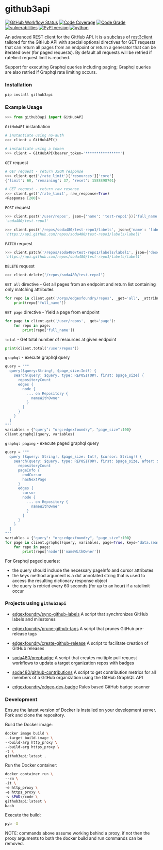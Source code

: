 # github3api
[![GitHub Workflow Status](https://github.com/soda480/github3api/workflows/build/badge.svg)](https://github.com/soda480/github3api/actions)
[![Code Coverage](https://codecov.io/gh/soda480/github3api/branch/master/graph/badge.svg)](https://codecov.io/gh/soda480/github3api)
[![Code Grade](https://api.codiga.io/project/13337/status/svg)](https://frontend.code-inspector.com/project/13337/dashboard)
[![vulnerabilities](https://img.shields.io/badge/vulnerabilities-None-brightgreen)](https://pypi.org/project/bandit/)
[![PyPI version](https://badge.fury.io/py/github3api.svg)](https://app.codiga.io/public/project/13337/github3api/dashboard)
[![python](https://img.shields.io/badge/python-3.7%20%7C%203.8%20%7C%203.9%20%7C%203.10-teal)](https://www.python.org/downloads/)

An advanced REST client for the GitHub API. It is a subclass of [rest3client](https://pypi.org/project/rest3client/) tailored for the GitHub API with special optional directives for GET requests that can return all pages from an endpoint or return a generator that can be iterated over (for paged requests). By default all requests will be retried if ratelimit request limit is reached.

Support for executing Graphql queries including paging; Graphql queries are also retried if Graphql rate limiting occurs.


### Installation
```bash
pip install github3api
```

### Example Usage

```python
>>> from github3api import GitHubAPI
```

`GitHubAPI` instantiation
```python
# instantiate using no-auth
>>> client = GitHubAPI()

# instantiate using a token
>>> client = GitHubAPI(bearer_token='****************')
```

`GET` request
```python
# GET request - return JSON response
>>> client.get('/rate_limit')['resources']['core']
{'limit': 60, 'remaining': 37, 'reset': 1588898701}

# GET request - return raw resonse
>>> client.get('/rate_limit', raw_response=True)
<Response [200]>
```

`POST` request
```python
>>> client.post('/user/repos', json={'name': 'test-repo1'})['full_name']
'soda480/test-repo1'

>>> client.post('/repos/soda480/test-repo1/labels', json={'name': 'label1'})['url']
'https://api.github.com/repos/soda480/test-repo1/labels/label1'
```

`PATCH` request
```python
>>> client.patch('/repos/soda480/test-repo1/labels/label1', json={'description': 'my label'})['url']
'https://api.github.com/repos/soda480/test-repo1/labels/label1'
```

`DELETE` request
```python 
>>> client.delete('/repos/soda480/test-repo1')
```

`GET all` directive - Get all pages from an endpoint and return list containing only matching attributes
```python
for repo in client.get('/orgs/edgexfoundry/repos', _get='all', _attributes=['full_name']):
    print(repo['full_name'])
```

`GET page` directive - Yield a page from endpoint
```python
for page in client.get('/user/repos', _get='page'):
    for repo in page:
        print(repo['full_name'])
```

`total` - Get total number of resources at given endpoint
```python
print(client.total('/user/repos'))
```

`graphql` - execute graphql query
```python
query = """
  query($query:String!, $page_size:Int!) {
    search(query: $query, type: REPOSITORY, first: $page_size) {
      repositoryCount
      edges {
        node {
          ... on Repository {
            nameWithOwner
          }
        }
      }
    }
  }
"""
variables = {"query": "org:edgexfoundry", "page_size":100}
client.graphql(query, variables)
```

`graphql paging` - execute paged graphql query
```python
query = """
  query ($query: String!, $page_size: Int!, $cursor: String!) {
    search(query: $query, type: REPOSITORY, first: $page_size, after: $cursor) {
      repositoryCount
      pageInfo {
        endCursor
        hasNextPage
      }
      edges {
        cursor
        node {
          ... on Repository {
            nameWithOwner
          }
        }
      }
    }
  }
"""
variables = {"query": "org:edgexfoundry", "page_size":100}
for page in client.graphql(query, variables, page=True, keys='data.search'):
    for repo in page:
        print(repo['node']['nameWithOwner'])
```

For Graphql paged queries:
- the query should include the necessary pageInfo and cursor attributes
- the keys method argument is a dot annotated string that is used to access the resulting dictionary response object
- the query is retried every 60 seconds (for up to an hour) if a ratelimit occur

### Projects using `github3api`

* [edgexfoundry/sync-github-labels](https://github.com/edgexfoundry/cd-management/tree/git-label-sync) A script that synchronizes GitHub labels and milestones

* [edgexfoundry/prune-github-tags](https://github.com/edgexfoundry/cd-management/tree/prune-github-tags) A script that prunes GitHub pre-release tags

* [edgexfoundry/create-github-release](https://github.com/edgexfoundry/cd-management/tree/create-github-release) A script to facilitate creation of GitHub releases

* [soda480/prepbadge](https://github.com/soda480/prepbadge) A script that creates multiple pull request workflows to update a target organization repos with badges

* [soda480/github-contributions](https://github.com/soda480/github-contributions) A script to get contribution metrics for all members of a GitHub organization using the GitHub GraphQL API

* [edgexfoundry/edgex-dev-badge](https://github.com/edgexfoundry/edgex-dev-badge) Rules based GitHub badge scanner

### Development

Ensure the latest version of Docker is installed on your development server. Fork and clone the repository.

Build the Docker image:
```sh
docker image build \
--target build-image \
--build-arg http_proxy \
--build-arg https_proxy \
-t \
github3api:latest .
```

Run the Docker container:
```sh
docker container run \
--rm \
-it \
-e http_proxy \
-e https_proxy \
-v $PWD:/code \
github3api:latest \
bash
```

Execute the build:
```sh
pyb -X
```

NOTE: commands above assume working behind a proxy, if not then the proxy arguments to both the docker build and run commands can be removed.
